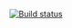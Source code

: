 [![Build status](https://ci.appveyor.com/api/projects/status/1h4ysbn18wju9ko1?svg=true)](https://ci.appveyor.com/project/MaryVanyush/phones)